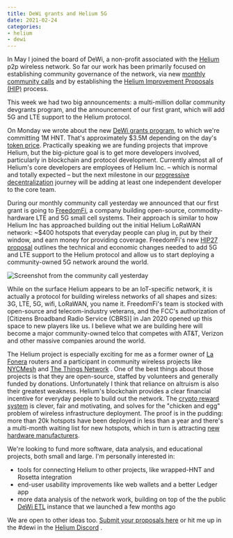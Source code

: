 ```yaml
---
title: DeWi grants and Helium 5G
date: 2021-02-24
categories:
- helium
- dewi
---
```


In May I joined the board of DeWi, a non-profit associated with the [Helium](https://helum.com) p2p wireless network. So far our work has been primarily focused on establishing community governance of the network, via new [monthly community calls](https://dewi.org/community-call) and by establishing the [Helium Improvement Proposals (HIP)](https://github.com/helium/HIP) process.

This week we had two big announcements: a multi-million dollar community devgrants program, and the announcement of our first grant, which will add 5G and LTE support to the Helium protocol.

On Monday we wrote about the new [DeWi grants program](https://dewialliance.medium.com/launching-the-dewi-grant-program-9410310129bf), to which we're committing 1M HNT. That's approximately $3.5M depending on the day's [token price](https://www.coingecko.com/en/coins/helium). Practically speaking we are funding projects that improve Helium, but the big-picture goal is to get more developers involved, particularly in blockchain and protocol development. Currently almost all of Helium's core developers are employees of Helium Inc. – which is normal and totally expected – but the next milestone in our [progressive decentralization](https://) journey will be adding at least one independent developer to the core team.

During our monthly community call yesterday we announced that our first grant is going to [FreedomFi](https://freedomfi.com/), a company building open-source, commodity-hardware LTE and 5G small cell systems. Their approach is similar to how Helium Inc has approached building out the initial Helium LoRaWAN network: ~$400 hotspots that everyday people can plug in, put by their window, and earn money for providing coverage. FreedomFi's new [HIP27 proposal](https://github.com/helium/HIP/issues/134) outlines the technical and economic changes needed to add 5G and LTE support to the Helium protocol and allow us to start deploying a community-owned 5G network around the world.

![Screenshot from the community call yesterday](https://dl.dropboxusercontent.com/s%2Fzmiybc412zasa1c%2FScreen%2520Shot%25202021-02-24%2520at%252012-36-22%2520Zoom%2520Meeting%2520.png%25281684731797%2529.png.png)

While on the surface Helium appears to be an IoT-specific network, it is actually a protocol for building wireless networks of all shapes and sizes: 3G, LTE, 5G, wifi, LoRaWAN, you name it. FreedomFi's team is stocked with open-source and telecom-industry veterans, and the FCC's authorization of [Citizens Broadband Radio Service (CBRS)] in Jan 2020 opened up this space to new players like us. I believe what we are building here will become a major community-owned telco that competes with AT&T, Verizon and other massive companies around the world.

<!-- ![Photo of a La Fonera wifi hotspot](https://dltv.files.wordpress.com/2007/04/fon3.jpg?w=178&h=202) -->

The Helium project is especially exciting for me as a former owner of [La Fonera](https://en.wikipedia.org/wiki/Fon_(company)#La_Fonera_WiFi_router) routers and a participant in community wireless projects like [NYCMesh](https://www.nycmesh.net/) and [The Things Network](https://www.thethingsnetwork.org/) . One of the best things about those projects is that they are open-source, staffed by volunteers and generally funded by donations. Unfortunately I think that reliance on altruism is also their greatest weakness. Helium's blockchain provides a clear financial incentive for everyday people to build out the network. The [crypto reward system](https://helium.com/hnt) is clever, fair and motivating, and solves for the "chicken and egg" problem of wireless infrastructure deployment. The proof is in the pudding: more than 20k hotspots have been deployed in less than a year and there's a multi-month waiting list for new hotspots, which in turn is attracting [new hardware manufacturers](https://github.com/helium/HIP/issues/87).

We're looking to fund more software, data analysis, and educational projects, both small and large. I'm personally interested in:

* tools for connecting Helium to other projects, like wrapped-HNT and Rosetta integration
* end-user usability improvements like web wallets and a better Ledger app
* more data analysis of the network work, building on top of the the public [DeWi ETL](https://etl.dewi.org) instance that we launched a few months ago

We are open to other ideas too. [Submit your proposals here](https://github.com/dewi-alliance/grants) or hit me up in the #dewi in the [Helium Discord](https://discord.gg) .